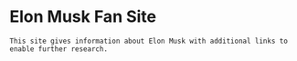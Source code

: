 # Elon Musk Fan Site

    This site gives information about Elon Musk with additional links to enable further research.
